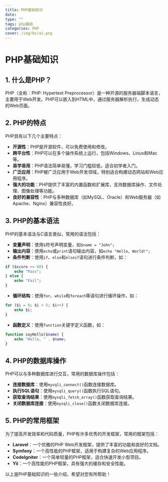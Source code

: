 ```yaml
---
title: PHP基础知识
date: 
type: ""
tags: php基础
categories: PHP
cover: /img/bz/a1.png
---
```

# PHP基础知识

## 1. 什么是PHP？

PHP（全称：PHP: Hypertext Preprocessor）是一种开源的服务器端脚本语言，主要用于Web开发。PHP可以嵌入到HTML中，通过服务器解析执行，生成动态的Web页面。

## 2. PHP的特点

PHP具有以下几个主要特点：

- **开源性**：PHP是开源软件，可以免费使用和修改。
- **跨平台性**：PHP可以在多个操作系统上运行，包括Windows、Linux和Mac等。
- **易学易用**：PHP语法简单易懂，学习门槛较低，适合初学者入门。
- **广泛应用**：PHP被广泛应用于Web开发领域，特别适合构建动态网站和Web应用程序。
- **强大的功能**：PHP提供了丰富的内置函数和扩展库，支持数据库操作、文件处理、图像处理等功能。
- **良好的兼容性**：PHP与多种数据库（如MySQL、Oracle）和Web服务器（如Apache、Nginx）兼容性良好。

## 3. PHP的基本语法

PHP的基本语法与C语言类似，常用的语法包括：

- **变量声明**：使用`$`符号声明变量，如`$name = "John";`
- **输出内容**：使用`echo`或`print`语句输出内容，如`echo "Hello, World!";`
- **条件判断**：使用`if`、`else`和`elseif`语句进行条件判断，如：

```php
if ($score >= 60) {
    echo "Pass";
} else {
    echo "Fail";
}
```

- **循环结构**：使用`for`、`while`和`foreach`等语句进行循环操作，如：

```php
for ($i = 0; $i < 5; $i++) {
    echo $i;
}
```

- **函数定义**：使用`function`关键字定义函数，如：

```php
function sayHello($name) {
    echo "Hello, " . $name;
}
```

## 4. PHP的数据库操作

PHP可以与多种数据库进行交互，常用的数据库操作包括：

- **连接数据库**：使用`mysqli_connect()`函数连接数据库。
- **执行SQL语句**：使用`mysqli_query()`函数执行SQL语句。
- **获取查询结果**：使用`mysqli_fetch_array()`函数获取查询结果。
- **关闭数据库连接**：使用`mysqli_close()`函数关闭数据库连接。

## 5. PHP的常用框架

为了提高开发效率和代码质量，PHP有许多优秀的开发框架，常用的框架包括：

- **Laravel**：一个优雅的PHP Web开发框架，提供了丰富的功能和良好的文档。
- **Symfony**：一个高性能的PHP框架，适用于构建复杂的Web应用程序。
- **CodeIgniter**：一个简单轻量的PHP框架，适合快速开发小型项目。
- **Yii**：一个高性能的PHP框架，具有强大的缓存和安全性能。

以上是PHP基础知识的一些介绍，希望对您有所帮助！